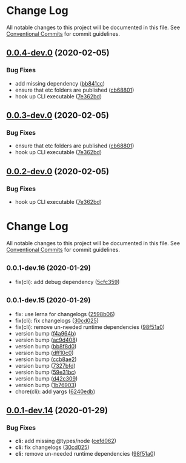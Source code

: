 # Change Log

All notable changes to this project will be documented in this file.
See [Conventional Commits](https://conventionalcommits.org) for commit guidelines.

<a name="0.0.4-dev.0"></a>
## [0.0.4-dev.0](https://github.com/mike-north/certin/compare/@certin/cli@0.0.1-dev.19...@certin/cli@0.0.4-dev.0) (2020-02-05)


### Bug Fixes

* add missing dependency ([bb841cc](https://github.com/mike-north/certin/commit/bb841cc))
* ensure that etc folders are published ([cb68801](https://github.com/mike-north/certin/commit/cb68801))
* hook up CLI executable ([7e362bd](https://github.com/mike-north/certin/commit/7e362bd))




<a name="0.0.3-dev.0"></a>
## [0.0.3-dev.0](https://github.com/mike-north/certin/compare/@certin/cli@0.0.1-dev.19...@certin/cli@0.0.3-dev.0) (2020-02-05)


### Bug Fixes

* ensure that etc folders are published ([cb68801](https://github.com/mike-north/certin/commit/cb68801))
* hook up CLI executable ([7e362bd](https://github.com/mike-north/certin/commit/7e362bd))




<a name="0.0.2-dev.0"></a>
## [0.0.2-dev.0](https://github.com/mike-north/certin/compare/@certin/cli@0.0.1-dev.19...@certin/cli@0.0.2-dev.0) (2020-02-05)


### Bug Fixes

* hook up CLI executable ([7e362bd](https://github.com/mike-north/certin/commit/7e362bd))




# Change Log

All notable changes to this project will be documented in this file.
See [Conventional Commits](https://conventionalcommits.org) for commit guidelines.

## <small>0.0.1-dev.16 (2020-01-29)</small>

- fix(cli): add debug dependency ([5cfc359](https://github.com/mike-north/certin/commit/5cfc359))

## <small>0.0.1-dev.15 (2020-01-29)</small>

- fix: use lerna for changelogs ([2598b06](https://github.com/mike-north/certin/commit/2598b06))
- fix(cli): fix changelogs ([30cd025](https://github.com/mike-north/certin/commit/30cd025))
- fix(cli): remove un-needed runtime dependencies ([98f51a0](https://github.com/mike-north/certin/commit/98f51a0))
- version bump ([f4a964b](https://github.com/mike-north/certin/commit/f4a964b))
- version bump ([ac9d408](https://github.com/mike-north/certin/commit/ac9d408))
- version bump ([bb8f8d0](https://github.com/mike-north/certin/commit/bb8f8d0))
- version bump ([dff10c0](https://github.com/mike-north/certin/commit/dff10c0))
- version bump ([ccb8ae2](https://github.com/mike-north/certin/commit/ccb8ae2))
- version bump ([7327bfd](https://github.com/mike-north/certin/commit/7327bfd))
- version bump ([59e31bc](https://github.com/mike-north/certin/commit/59e31bc))
- version bump ([d42c309](https://github.com/mike-north/certin/commit/d42c309))
- version bump ([1b76903](https://github.com/mike-north/certin/commit/1b76903))
- chore(cli): add yargs ([6240edb](https://github.com/mike-north/certin/commit/6240edb))

## [0.0.1-dev.14](https://github.com/mike-north/certin/compare/@certin/cli@0.0.1-dev.5...@certin/cli@0.0.1-dev.14) (2020-01-29)

### Bug Fixes

- **cli:** add missing @types/node ([cefd062](https://github.com/mike-north/certin/commit/cefd062168977390c8b45b7b35613c8c0a307f09))
- **cli:** fix changelogs ([30cd025](https://github.com/mike-north/certin/commit/30cd025d200113f4b9ec2bdafb4a1e7135acdba7))
- **cli:** remove un-needed runtime dependencies ([98f51a0](https://github.com/mike-north/certin/commit/98f51a014e3333374add952a671281b8d0a7b62c))
